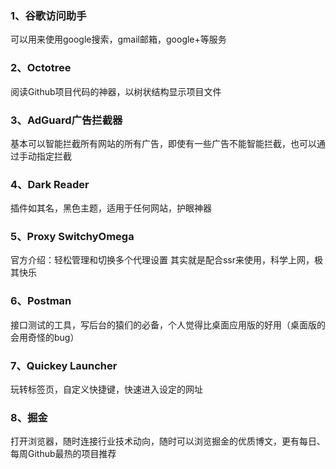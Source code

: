 ### 1、谷歌访问助手
可以用来使用google搜索，gmail邮箱，google+等服务
### 2、Octotree
阅读Github项目代码的神器，以树状结构显示项目文件
### 3、AdGuard广告拦截器
基本可以智能拦截所有网站的所有广告，即使有一些广告不能智能拦截，也可以通过手动指定拦截
### 4、Dark Reader
插件如其名，黑色主题，适用于任何网站，护眼神器
### 5、Proxy SwitchyOmega
官方介绍：轻松管理和切换多个代理设置
其实就是配合ssr来使用，科学上网，极其快乐
### 6、Postman
接口测试的工具，写后台的猿们的必备，个人觉得比桌面应用版的好用（桌面版的会用奇怪的bug）
### 7、Quickey Launcher
玩转标签页，自定义快捷键，快速进入设定的网址
### 8、掘金
打开浏览器，随时连接行业技术动向，随时可以浏览掘金的优质博文，更有每日、每周Github最热的项目推荐
